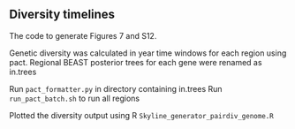 ## Diversity timelines
The code to generate Figures 7 and S12.

Genetic diversity was calculated in year time windows for each region using pact. Regional BEAST posterior trees for each gene were renamed as in.trees

Run `pact_formatter.py` in directory containing in.trees
Run `run_pact_batch.sh` to run all regions

Plotted the diversity output using R
`Skyline_generator_pairdiv_genome.R`
